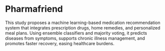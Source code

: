 # Pharmafriend
This study proposes a machine learning-based medication recommendation system that integrates prescription drugs, home remedies, and personalized meal plans. Using ensemble classifiers and majority voting, it predicts diseases from symptoms, supports chronic illness management, and promotes faster recovery, easing healthcare burdens.
